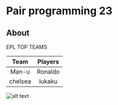 # **Pair programming 23**
## About
EPL TOP TEAMS
 
 |**Team**| **Players**|
 |:------:|:--------:|
 |Man-u|Ronaldo|
 |chelsea|lukaku|
 ![alt text](https://upload.wikimedia.org/wikipedia/commons/8/8c/Cristiano_Ronaldo_2018.jpg)
